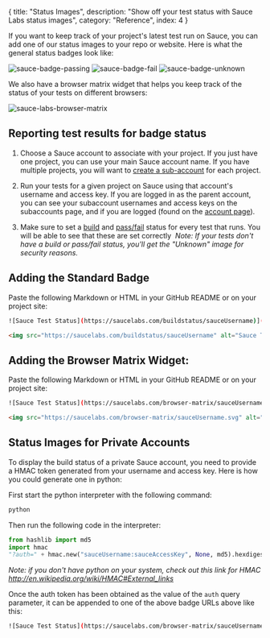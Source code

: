 {
  title: "Status Images",
  description: "Show off your test status with Sauce Labs status images",
  category: "Reference",
  index: 4
}

If you want to keep track of your project's latest test run on Sauce, you can add one of our status images to your repo or website. Here is what the general status badges look like:

![sauce-badge-passing](https://saucelabs.com/images/status-passing.png) ![sauce-badge-fail](https://saucelabs.com/images/status-failed.png) ![sauce-badge-unknown](https://saucelabs.com/images/status-unknown.png)

We also have a browser matrix widget that helps you keep track of the status of your tests on different browsers:

![sauce-labs-browser-matrix](https://saucelabs.com/images/status-browser-matrix.svg)

## Reporting test results for badge status

1. Choose a Sauce account to associate with your project.
If you just have one project, you can use your main Sauce account name.
If you have multiple projects, you will want to [create a sub-account](/reference/user-management/) for each project.

2. Run your tests for a given project on Sauce using that account's username and access key. If you are logged in as the parent account, you can see your subaccount usernames and access keys on the subaccounts page, and if you are logged (found on the [account page](https://saucelabs.com/account)).

3. Make sure to set a [build](/reference/test-configuration/#record-the-build-number) and [pass/fail](/reference/test-configuration/#record-pass-fail-status) status for every test that runs. You will be able to see that these are set correctly
![]()
*Note: If your tests don't have a build or pass/fail status, you'll get the "Unknown" image for security reasons.*

## Adding the Standard Badge

Paste the following Markdown or HTML in your GitHub README or on your project site:

```bash
![Sauce Test Status](https://saucelabs.com/buildstatus/sauceUsername)](https://saucelabs.com/u/sauceUsername)
```

```html
<img src="https://saucelabs.com/buildstatus/sauceUsername" alt="Sauce Test Status">
```


## Adding the Browser Matrix Widget:

Paste the following Markdown or HTML in your GitHub README or on your project site:

```bash
![Sauce Test Status](https://saucelabs.com/browser-matrix/sauceUsername.svg)
```

```html
<img src="https://saucelabs.com/browser-matrix/sauceUsername.svg" alt="Sauce Test Status">
```

## Status Images for Private Accounts

To display the build status of a private Sauce account, you need to provide a HMAC token generated from your username and access key. Here is how you could generate one in python:

First start the python interpreter with the following command:
```bash
python
```

Then run the following code in the interpreter:
```python
from hashlib import md5
import hmac
"?auth=" + hmac.new("sauceUsername:sauceAccessKey", None, md5).hexdigest()
```

*Note: if you don't have python on your system, check out this link for HMAC http://en.wikipedia.org/wiki/HMAC#External_links*

Once the auth token has been obtained as the value of the `auth` query parameter, it can be appended to one of the above badge URLs above like this:

```bash
![Sauce Test Status](https://saucelabs.com/browser-matrix/sauceUsername.svg?auth=AUTH_TOKEN)
```